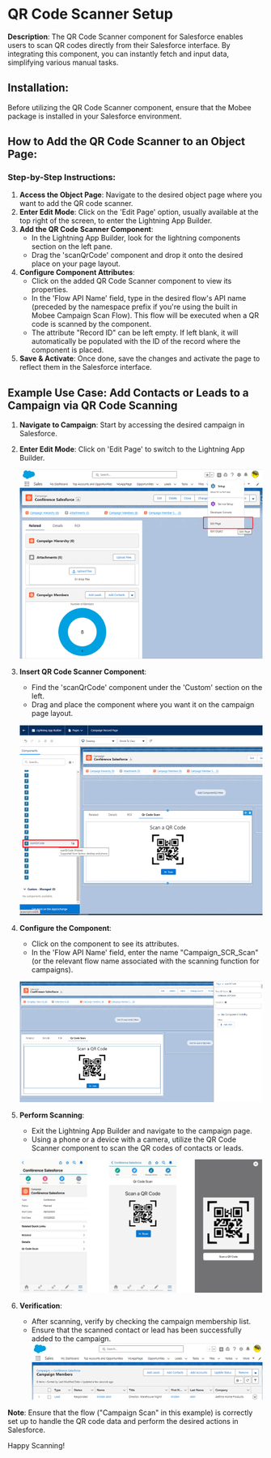 # QR Code Scanner Setup

**Description**: The QR Code Scanner component for Salesforce enables users to scan QR codes directly from their Salesforce interface. By integrating this component, you can instantly fetch and input data, simplifying various manual tasks.

## Installation:

Before utilizing the QR Code Scanner component, ensure that the Mobee package is installed in your Salesforce environment.

## How to Add the QR Code Scanner to an Object Page:

### Step-by-Step Instructions:

1. **Access the Object Page**: Navigate to the desired object page where you want to add the QR code scanner.
2. **Enter Edit Mode**: Click on the 'Edit Page' option, usually available at the top right of the screen, to enter the Lightning App Builder.
3. **Add the QR Code Scanner Component**: 
   - In the Lightning App Builder, look for the lightning components section on the left pane.
   - Drag the 'scanQrCode' component and drop it onto the desired place on your page layout.
4. **Configure Component Attributes**:
   - Click on the added QR Code Scanner component to view its properties.
   - In the 'Flow API Name' field, type in the desired flow's API name (preceded by the namespace prefix if you're using the built in Mobee Campaign Scan Flow). This flow will be executed when a QR code is scanned by the component.
   - The attribute "Record ID" can be left empty. If left blank, it will automatically be populated with the ID of the record where the component is placed.
5. **Save & Activate**: Once done, save the changes and activate the page to reflect them in the Salesforce interface.

## Example Use Case: Add Contacts or Leads to a Campaign via QR Code Scanning

1. **Navigate to Campaign**: Start by accessing the desired campaign in Salesforce.
2. **Enter Edit Mode**: Click on 'Edit Page' to switch to the Lightning App Builder.

   ![Sample Image](./img/edit_page_button.png)

3. **Insert QR Code Scanner Component**: 
   - Find the 'scanQrCode' component under the 'Custom' section on the left.
   - Drag and place the component where you want it on the campaign page layout.

   ![Sample Image](./img/edit_page_section.png)

4. **Configure the Component**: 
   - Click on the component to see its attributes.
   - In the 'Flow API Name' field, enter the name "Campaign_SCR_Scan" (or the relevant flow name associated with the scanning function for campaigns).

   ![Sample Image](./img/flow_api_name.png)

5. **Perform Scanning**:
   - Exit the Lightning App Builder and navigate to the campaign page.
   - Using a phone or a device with a camera, utilize the QR Code Scanner component to scan the QR codes of contacts or leads.

   ![Sample Image](./img/phone4.jpg)

6. **Verification**:
   - After scanning, verify by checking the campaign membership list.
   - Ensure that the scanned contact or lead has been successfully added to the campaign.
   ![Sample Image](./img/campaign_member.png)

**Note**: Ensure that the flow ("Campaign Scan" in this example) is correctly set up to handle the QR code data and perform the desired actions in Salesforce.

Happy Scanning!

